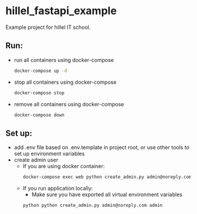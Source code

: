 # hillel_fastapi_example

Example project for hillel IT school.

## Run:

* run all containers using docker-compose
    ```bash
    docker-compose up -d 
    ``` 
* stop all containers using docker-compose
    ```bash
    docker-compose stop
    ```
* remove all containers using docker-compose
    ```bash
    docker-compose down
    ```
## Set up:
* add .env file based on .env.template in project root, or use other tools to set up environment variables
* create admin user
  * If you are using docker container:
    ```bash
    docker-compose exec web python create_admin.py admin@noreply.com admin
    ```
  * If you run application locally:
    * Make sure you have exported all virtual environment variables
    ```
    python python create_admin.py admin@noreply.com admin
    ```